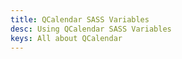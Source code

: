 ```yaml
---
title: QCalendar SASS Variables
desc: Using QCalendar SASS Variables
keys: All about QCalendar
---
```


